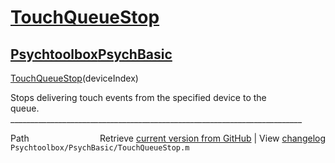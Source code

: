 # [TouchQueueStop](TouchQueueStop)
## [Psychtoolbox](Psychtoolbox)[PsychBasic](PsychBasic)

[TouchQueueStop](TouchQueueStop)(deviceIndex)  
  
Stops delivering touch events from the specified device to the   
queue.  
\_\_\_\_\_\_\_\_\_\_\_\_\_\_\_\_\_\_\_\_\_\_\_\_\_\_\_\_\_\_\_\_\_\_\_\_\_\_\_\_\_\_\_\_\_\_\_\_\_\_\_\_\_\_\_\_\_\_\_\_\_\_\_\_\_\_\_\_\_\_\_\_\_  
  




<div class="code_header" style="text-align:right;">
  <span style="float:left;">Path&nbsp;&nbsp;</span> <span class="counter">Retrieve <a href=
  "https://raw.github.com/Psychtoolbox-3/Psychtoolbox-3/beta/Psychtoolbox/PsychBasic/TouchQueueStop.m">current version from GitHub</a> | View <a href=
  "https://github.com/Psychtoolbox-3/Psychtoolbox-3/commits/beta/Psychtoolbox/PsychBasic/TouchQueueStop.m">changelog</a></span>
</div>
<div class="code">
  <code>Psychtoolbox/PsychBasic/TouchQueueStop.m</code>
</div>

